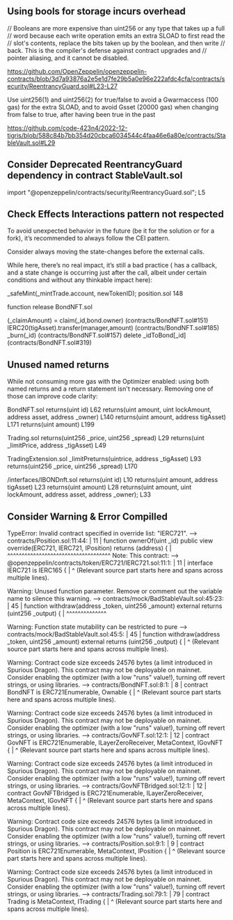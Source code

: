 ## Using bools for storage incurs overhead
// Booleans are more expensive than uint256 or any type that takes up a full
// word because each write operation emits an extra SLOAD to first read the
// slot's contents, replace the bits taken up by the boolean, and then write
// back. This is the compiler's defense against contract upgrades and
// pointer aliasing, and it cannot be disabled.

https://github.com/OpenZeppelin/openzeppelin-contracts/blob/3d7a93876a2e5e1d7fe29b5a0e96e222afdc4cfa/contracts/security/ReentrancyGuard.sol#L23-L27


Use uint256(1) and uint256(2) for true/false to avoid a Gwarmaccess (100 gas) for the extra SLOAD, and to avoid Gsset (20000 gas) when changing from false to true, after having been true in the past

https://github.com/code-423n4/2022-12-tigris/blob/588c84b7bb354d20cbca6034544c4faa46e6a80e/contracts/StableVault.sol#L29

## Consider Deprecated  ReentrancyGuard dependency in contract StableVault.sol 
import "@openzeppelin/contracts/security/ReentrancyGuard.sol"; L5


## Check Effects Interactions pattern not respected
To avoid unexpected behavior in the future (be it for the solution or for a fork), it’s recommended to always follow the CEI pattern.

Consider always moving the state-changes before the external calls.

While here, there’s no real impact, it’s still a bad practice ( has a callback, and a state change is occurring just after the call, albeit under certain conditions and without any thinkable impact here):

 _safeMint(_mintTrade.account, newTokenID);  position.sol 148

function release BondNFT.sol

(_claimAmount) = claim(_id,bond.owner) (contracts/BondNFT.sol#151)
IERC20(tigAsset).transfer(manager,amount) (contracts/BondNFT.sol#185)
_burn(_id) (contracts/BondNFT.sol#157)
delete _idToBond[_id] (contracts/BondNFT.sol#319)


## Unused named returns
While not consuming more gas with the Optimizer enabled: using both named returns and a return statement isn't necessary. Removing one of those can improve code clarity:

BondNFT.sol
returns(uint id) L62
returns(uint amount, uint lockAmount, address asset, address _owner) L140
returns(uint amount, address tigAsset) L171
returns(uint amount) L199

Trading.sol
returns(uint256 _price, uint256 _spread) L29
returns(uint _limitPrice, address _tigAsset) L49

TradingExtension.sol
_limitPreturns(uintrice, address _tigAsset) L93
 returns(uint256 _price, uint256 _spread) L170

/interfaces/IBONDnft.sol
returns(uint id) L10
returns(uint amount, address tigAsset) L23
returns(uint amount) L28
returns(uint amount, uint lockAmount, address asset, address _owner); L33



## Consider Warning & Error Compilled

 TypeError: Invalid contract specified in override list: "IERC721".
  --> contracts/Position.sol:11:44:
   |
11 |     function ownerOf(uint _id) public view override(ERC721, IERC721, IPosition) returns (address) {
   |                                            ^^^^^^^^^^^^^^^^^^^^^^^^^^^^^^^^^^^^
Note: This contract:
  --> @openzeppelin/contracts/token/ERC721/IERC721.sol:11:1:
   |
11 | interface IERC721 is IERC165 {
   | ^ (Relevant source part starts here and spans across multiple lines).

Warning: Unused function parameter. Remove or comment out the variable name to silence this warning.
  --> contracts/mock/BadStableVault.sol:45:23:
   |
45 |     function withdraw(address _token, uint256 _amount) external returns (uint256 _output) {
   |                       ^^^^^^^^^^^^^^


Warning: Function state mutability can be restricted to pure
  --> contracts/mock/BadStableVault.sol:45:5:
   |
45 |     function withdraw(address _token, uint256 _amount) external returns (uint256 _output) {
   |     ^ (Relevant source part starts here and spans across multiple lines).


Warning: Contract code size exceeds 24576 bytes (a limit introduced in Spurious Dragon). This contract may not be deployable on mainnet. Consider enabling the optimizer (with a low "runs" value!), turning off revert strings, or using libraries.
 --> contracts/BondNFT.sol:8:1:
  |
8 | contract BondNFT is ERC721Enumerable, Ownable {
  | ^ (Relevant source part starts here and spans across multiple lines).


Warning: Contract code size exceeds 24576 bytes (a limit introduced in Spurious Dragon). This contract may not be deployable on mainnet. Consider enabling the optimizer (with a low "runs" value!), turning off revert strings, or using libraries.
  --> contracts/GovNFT.sol:12:1:
   |
12 | contract GovNFT is ERC721Enumerable, ILayerZeroReceiver, MetaContext, IGovNFT {
   | ^ (Relevant source part starts here and spans across multiple lines).


Warning: Contract code size exceeds 24576 bytes (a limit introduced in Spurious Dragon). This contract may not be deployable on mainnet. Consider enabling the optimizer (with a low "runs" value!), turning off revert strings, or using libraries.
  --> contracts/GovNFTBridged.sol:12:1:
   |
12 | contract GovNFTBridged is ERC721Enumerable, ILayerZeroReceiver, MetaContext, IGovNFT {
   | ^ (Relevant source part starts here and spans across multiple lines).

Warning: Contract code size exceeds 24576 bytes (a limit introduced in Spurious Dragon). This contract may not be deployable on mainnet. Consider enabling the optimizer (with a low "runs" value!), turning off revert strings, or using libraries.
 --> contracts/Position.sol:9:1:
  |
9 | contract Position is ERC721Enumerable, MetaContext, IPosition {
  | ^ (Relevant source part starts here and spans across multiple lines).


Warning: Contract code size exceeds 24576 bytes (a limit introduced in Spurious Dragon). This contract may not be deployable on mainnet. Consider enabling the optimizer (with a low "runs" value!), turning off revert strings, or using libraries.
  --> contracts/Trading.sol:79:1:
   |
79 | contract Trading is MetaContext, ITrading {
   | ^ (Relevant source part starts here and spans across multiple lines).
